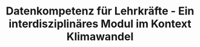 ---
id: "dle-klimawandel" # nochmal überlegen
method: "Seminare"
institution: "Fakultät für Erziehungswissenschaft"
title: "Datenkompetenz für Lehrkräfte - Ein interdisziplinäres Modul im Kontext Klimawandel"
title_project: 
title_short: "DLE Klimawandel"
period: "Apr 22 ­­- Mar 23 (12 months)"
foerderlinie: "Fachspezifische Data Literacy"
round: "1"
filter: "1"
lecture2go: "66697"
uhh_url: "https://www.hcl.uni-hamburg.de/ddlitlab/data-literacy-lehrlabor/erste-foerderrunde/05-dle-klimawandel.html"
contributors: "Moritz Kreinsen, Prof. Dr. Sandra Schulz, Prof. Dr. Sandra Sprenger"
quote: "Eine zukünftige Lehrkraft benötigt eine vielfältige Data Literacy. Dazu gehören Kompetenzen von der Erfassung von Daten bis hin zur Interpretation und Anwendung. Dabei kommt ihnen eine Multiplikator:innenfunktion bei der Etablierung von (digitalen) Datenkompetenzen für Generationen von Schüler:innen zu."
text: |
    ## Das Projekt DLE-Klimawandel

    Die Lehramtsstudierenden der Forschungswerkstatt durchlaufen anhand eigenständig erhobener Daten den kompletten Datenlebenszyklus, von der Sammlung bis zur Interpretation der Daten anhand des Inhaltsfelds Wetter, Klima und Klimawandel. Die Datensammlung erfolgt durch eigens konstruierte und programmierte Wetterstationen, die Wetterdaten an unterschiedlichen Orten sammeln. Im Rahmen der Lehrveranstaltung erwerben sie dabei neben informatischen Kompetenzen, etwa im Bereich Programmierung und Robotik auch grundlegende Kompetenzen des Datenmanagements, der Analyse und Visualisierung sowie Interpretation und Weitergabe von Daten. Neben der Förderung von Data Literacy und informatischen Kompetenzen, können die Masterstudierenden die Arbeit mit den Wetterstationen auch für den späteren Schulalltag nutzen.

    Ein weiteres Anliegen des Projektes ist es, einen wissenschaftlichen Beitrag zu leisten, indem die Bedeutung von Data Literacy für die spätere Tätigkeit der Lehramtsstudierenden und die erachtete Relevanz von Data Literacy für Schüler:innen empirisch untersucht werden.

    ## Rückblick und Ergebnisse

    Im Zentrum des Projektes stand zum einen die Konzeption einer interdisziplinären Seminarveranstaltung mit Forschungsbezug für die Lehrkräftebildung, welche erfolgreich umgesetzt, zeitgleich erprobt und anschließend summativ evaluiert, sowie wissenschaftlich begleitet wurde. Das Konzept als ein Ergebnis des Projektes, kann fortan weiterentwickelt und durch (andere) Lehrende genutzt werden. Dabei kann festgestellt werden, dass die Unterrichtsfächer Informatik und Geographie noch weitaus mehr Schnittmengen im Bereich der Data Literacy haben, als im Rahmen des Forschungsseminares thematisiert werden konnten.

    Zum Anderen wurden konkrete Bausteine, einerseits zum thematischen Input in der Lehrveranstaltung, wie beispielsweise dem Daten- und Informationsbegriff (auf Basis des informatischen Fachkonzeptes), Daten im Alltag, empirischen Forschungsmethoden, Forschungsdatenmanagement im Lehramt als auch zur konkreten praktischen Arbeit mit den Studierenden, entwickelt, welche in der fachdidaktischen Lehre unabhängig weitergenutzt werden können. Hierunter findet sich insbesondere auch ein Unterrichtsprojekt zur Entwicklung einer Wetterstation mit dem "Calliope Mini Microcontroller" mit ergänzender Handreichung für Lehrkräfte zu den Zielen des Unterrichtsversuchs und den angestrebten Datenkompetenzen. Hierzu wurde bereits ein Beitrag in dem unterrichtspraktischen Journal MNUjounal zum Thema "Forschendes Lernen zum Erwerb von Data Literacy über den Ansatz des Physical Computing im Kontext Wetter, Klima und Klimawandel" veröffentlicht. Weiterhin fließen Konzept und Bausteine in ein neues Transfer-Projekt mit dem Schülerforschungszentrum Hamburg ein und werden dort unterrichtspraktisch weiterentwickelt.

    ## Tipps von Lehrenden für Lehrende

    Da in der Forschungswerkstatt Studierende alle Fächer teilnehmen können, war es besonders interessant und herausfordernd fachfremd zu unterrichten. Lehrende sollten sich in solchen interdisziplinären Veranstaltungen deshalb besonders darauf konzentrieren, Inhalte didaktisch zu reduzieren und Studierende zu unterstützen, um diese bei ihrem Kenntnisstand abzuholen. Auch das Wecken von Interesse bei einem interdisziplinärem Thema, in dem sich Studierende gegenbenenfalls nur für Teilaspekte interessieren, ist eine Herausforderung. Diesbezüglich sollten Lehrprojekte überprüft und unter Umständen angepasst werden, um den Studierenden mehr Freiraum entsprechend ihrer Kompetenzen zu ermöglichen. Die Erhebung von Data‐Literacy‐Kompetenzen der Studierenden ist auch für andere Fächer interessant, damit die Lehrenden den Kompetenzstand ihrer Studierenden einschätzen und entsprechend dort anknüpfen können. 

image: 
image_credit:
link_external: "https://www.fis.uni-hamburg.de/publikationen/detail.html?id=5cbc3bc3-5ce0-471b-9bc5-5aae9027ddb6, https://www.ew.uni-hamburg.de/einrichtungen/ew5/didaktik-informatik/aktuelles/bildungsschnack-mai-2023.html" 
stine: "SoSe 2022 & WiSe 2022/23: Seminar https://www.stine.uni-hamburg.de/scripts/mgrqispi.dll?APPNAME=CampusNet&PRGNAME=COURSEDETAILS&ARGUMENTS=-N000000000000001,-N000605,-N0,-N383195200281045,-N383195200218046,-N0,-N0,-N3,-APSAlPq5u3SmtRjWqxUWCfNHtQIWecomZfIoVVUoJQupacqZdvgejmWU8vB9wODwk7YPTQYoPPfwjOfZWvIPQQI5UfZpkQQUvfZR97QRuH-fN7uKEOIUhRuKorDUpfdH3cURDVBokxzAkVzW9eUUMOY50OBL8RjK5vqAoRd5ZVDRuRW5PmDc9PopZ7-W97ufjQ-pjrgLKWzwJHBUQQzWEvoUjHSLQHBZefbNARSAzmfm3v-WK3QWkvBHM3opwQMpI4fGYQ-Wg7uAFRoHD3WRomdRPONKLrbZ0fg5KPgWXffHNWf5mRgHDHDPe3uHeejWhVY7ZfQpomdosHILhWgppHuntQQHPmzKIeQLLeNAB3fLlOqHeYbZlPNZEOMKEWIPkVSHscW5HRz5sWQLWfZcw4qNZvzo7mBLdHWpDHuP5mWPtrMAlYS57xqZqVIRkmzZ8WNR5xDKhWNoIxIojmQRSeu5lfSU9eYoz7NAKxzWd7gmkRzmfeUBdrUPy3IUdfjB-vMp9xDwEeZmM3uRomDojcq6BWgHA4fmyOYDZOqUFQqGkV-50VMLxeul9vuAl3fW8fQpECWPxPDUpejRHYMLXvzoTmZKAcfm7WjUpvfnZO-L-OB5yQjPEHYnAxD6dQfwsxkNwcjcNPqH3cDwNPQPVcfAKCW76xZLqVzUJrqoY4fGEVU5YRU5qfYLyHDAUcYAVcMAEcfRPmMWYVWma7fD6fDD9RdGNOdAZHDwXYMRXVjU7HYWb7q58QjRDVZB9fILm, https://www.stine.uni-hamburg.de/scripts/mgrqispi.dll?APPNAME=CampusNet&PRGNAME=COURSEDETAILS&ARGUMENTS=-N000000000000001,-N000605,-N0,-N381376078439341,-N381376078494342,-N0,-N0,-N3,-ARg5p4Dw3cIHI3zydfI5JPWid4B6BeWmARYGzW-UTHBPaPBRWQBHqcfAuctZ0HZHWCuHYHu7FVQB9VNfFOBLCmN6e7WpoRuLYcQPvrbZTHqm04vZVYqKfeq5EeMH7RzRYv-LBVWUFfWcdPfPqcWLLHzUvvBA9WW5MPZH6vuRPQfPHrUHzPDoWPgUqvDKLWBDN4YwD4SLxxBUUcum8HDwZvfK9xoRXmjmPcMRbPMog7MmSxqw7eYHge-H3Pj7wYUmkVfAjPdKvHgmk7ZmSVd2j4YPSvN5NVMRHeQpNPzHvWzwzYI5aRNKp4QHgRSKNmYlFfIo7Vo7w4UK3QYodegPWeUmBRIWUQMRqfNU9edAZeumMQqAkfoowfoK74UWkfDRDPN26VNRVx-UVRoHyPQf-HSRTRYGDQBHSPqUBmILKeNwpWBRTHzAmPfPwRMlAPIovvQUkYgRtmZK5fQ5aHBPofjB9rMpXHzGe3fmtmD68mjRsvYGl3uRUcfAQxDA9PZVdmBmDHUUMHYZY7dZWcWoWvBZBRoK3fWmtPSRJrgUQrqUKRfH5WoU-PZRtcqoM4YKMVgmeQSHWVfyFWd5vQz6eWzcZfNDZ4SltvQLFvDwLxdo6PoRb4oLCWulZYzNZQYLu7qa6ffRfeNaZvSp5OWRJ4U5axopoVQLKxDGY3YVFvIUjmYPz4uPTRWp3RBF-CQHyQj5TeNKK3fHuc-pFxDW5YYmNxILSfqLL3YNZcdwm4YB-WWHQvM5FvfmxcY5HQWUF"
---